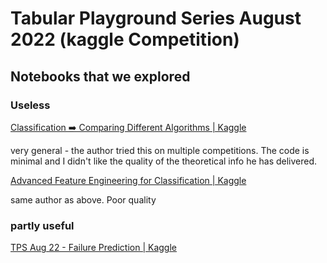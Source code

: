 # Tabular Playground Series August 2022 (kaggle Competition)



## Notebooks that we explored 


### Useless 

[Classification ➡️ Comparing Different Algorithms | Kaggle](https://www.kaggle.com/code/azminetoushikwasi/classification-comparing-different-algorithms)

very general - the author tried this on multiple competitions. The code is minimal and I didn't like the quality of the theoretical info he has delivered. 

[Advanced Feature Engineering for Classification | Kaggle](https://www.kaggle.com/code/azminetoushikwasi/advanced-feature-engineering-for-classification) 

same author as above. Poor quality 



### partly useful

[TPS Aug 22 - Failure Prediction | Kaggle](https://www.kaggle.com/code/samuelcortinhas/tps-aug-22-failure-prediction)
